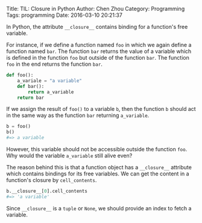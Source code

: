 Title: TIL: Closure in Python
Author: Chen Zhou
Category: Programming
Tags:  programming
Date: 2016-03-10 20:21:37

In Python, the attribute `__closure__` contains binding for a
function's free variable.

For instance, if we define a function named `foo` in which we again
define a function named `bar`. The function `bar` returns the value of
a variable which is defined in the function `foo` but outside of the
function `bar`. The function `foo` in the end returns the function
`bar`.

```python
def foo():
	a_variale = "a variable"
	def bar():
		return a_variable
	return bar
```

If we assign the result of `foo()` to a variable `b`, then the
function `b` should act in the same way as the function `bar`
returning `a_variable`.

```python
b = foo()
b()
#=> a variable
```

However, this variable should not be accessible outside the function
`foo`. Why would the variable `a_variable` still alive even?

The reason behind this is that a function object has a `__closure__`
attribute which contains bindings for its free variables. We can get
the content in a function's closure by `cell_contents`.

```python
b.__closure__[0].cell_contents
#=> 'a variable'
```

Since `__closure__` is a `tuple` or `None`, we should provide an index
to fetch a variable.
